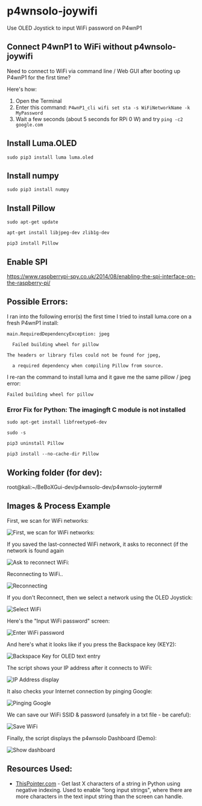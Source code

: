 # p4wnsolo-joywifi
Use OLED Joystick to input WiFi password on P4wnP1

## Connect P4wnP1 to WiFi without p4wnsolo-joywifi
Need to connect to WiFi via command line / Web GUI after booting up P4wnP1 for the first time?

Here's how:

1.  Open the Terminal
2.  Enter this command:  `P4wnP1_cli wifi set sta -s WiFiNetworkName -k MyPassword`
3.  Wait a few seconds (about 5 seconds for RPi 0 W) and try `ping -c2 google.com`


## Install Luma.OLED
`sudo pip3 install luma luma.oled`

## Install numpy
`sudo pip3 install numpy`

## Install Pillow
`sudo apt-get update`

`apt-get install libjpeg-dev zlib1g-dev`

`pip3 install Pillow`

## Enable SPI
https://www.raspberrypi-spy.co.uk/2014/08/enabling-the-spi-interface-on-the-raspberry-pi/

## Possible Errors:
I ran into the following error(s) the first time I tried to install luma.core on a fresh P4wnP1 install:
 
`main.RequiredDependencyException: jpeg`

`  Failed building wheel for pillow`

`The headers or library files could not be found for jpeg,`

`  a required dependency when compiling Pillow from source.`

I re-ran the command to install luma and it gave me the same pillow / jpeg error:

`Failed building wheel for pillow`

### Error Fix for Python: The imagingft C module is not installed

`sudo apt-get install libfreetype6-dev`

`sudo -s`

`pip3 uninstall Pillow`

`pip3 install --no-cache-dir Pillow`

## Working folder (for dev):

root@kali:~/BeBoXGui-dev/p4wnsolo-dev/p4wnsolo-joyterm#

## Images & Process Example

First, we scan for WiFi networks:

![First, we scan for WiFi networks:](/images/p4wnsolo-joywifi-scanning.jpg "Scan for WiFi")

If you saved the last-connected WiFi network, it asks to reconnect (if the network is found again

![Ask to reconnect WiFi:](/images/p4wnsolo-joywifi-ask-to-reconnect.jpg "Ask to reconnect")

Reconnecting to WiFi..

![Reconnecting](/images/p4wnsolo-joywifi-reconnecting.jpg "Reconnecting to WiFi")

If you don't Reconnect, then we select a network using the OLED Joystick:

![Select WiFi](/images/p4wnsolo-joywifi-wifi-networks.jpg "Select WiFi")

Here's the "Input WiFi password" screen:

![Enter WiFi password](/images/p4wnsolo-joywifi-password-input.jpg "Enter WiFi password")

And here's what it looks like if you press the Backspace key (KEY2):

![Backspace Key for OLED text entry](/images/p4wnsolo-joywifi-backspace.jpg "Backspace Key for OLED text entry")

The script shows your IP address after it connects to WiFi:

![IP Address display](/images/p4wnsolo-joywifi-connected-ip-address.jpg "IP Address display")

It also checks your Internet connection by pinging Google:

![Pinging Google](/images/p4wnsolo-joywifi-link-quality.jpg "Pinging Google")

We can save our WiFi SSID & password (unsafely in a txt file - be careful):

![Save WiFi](/images/p4wnsolo-joywifi-save-network.jpg "Save WiFi")

Finally, the script displays the p4wnsolo Dashboard (Demo):

![Show dashboard](/images/p4wnsolo-joywifi-dashdemo.jpg "Show dashboard")


## Resources Used:
* [ThisPointer.com](https://thispointer.com/python-how-to-get-last-n-characters-in-a-string/) - Get last X characters of a string in Python using negative indexing.  Used to enable "long input strings", where there are more characters in the text input string than the screen can handle.
